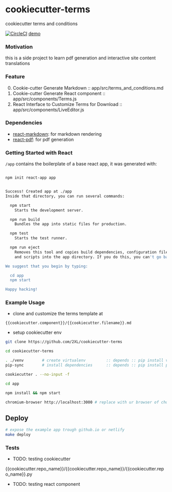 # cookiecutter-terms
cookiecutter terms and conditions

[![CircleCI](https://circleci.com/gh/2XL/cookiecutter-terms.svg?style=svg)](https://circleci.com/gh/2XL/cookiecutter-terms)
[demo](https://2xl.github.io/cookiecutter-terms/) 

### Motivation

this is a side project to learn pdf generation and interactive site content translations

### Feature 

 0. Cookie-cutter Generate Markdown :: app/src/terms_and_conditions.md    
 1. Cookie-cutter Generate React component :: app/src/components/Terms.js
 2. React Interface to Customize Terms for Download :: app/src/components/LiveEditor.js
  

### Dependencies


- [react-markdown](https://github.com/rexxars/react-markdown): for markdown rendering
- [react-pdf](https://github.com/diegomura/react-pdf): for pdf generation


### Getting Started with React


`/app` contains the boilerplate of a base react app, it was generated with:

```bash

npm init react-app app


Success! Created app at ./app
Inside that directory, you can run several commands:

  npm start
    Starts the development server.

  npm run build
    Bundles the app into static files for production.

  npm test
    Starts the test runner.

  npm run eject
    Removes this tool and copies build dependencies, configuration files
    and scripts into the app directory. If you do this, you can't go back!

We suggest that you begin by typing:

  cd app
  npm start

Happy hacking!

```

### Example Usage

- clone and customize the terms template at 

`{{cookiecutter.component}}/{{cookiecutter.filename}}.md`


- setup cookiecutter env

```bash
git clone https://github.com/2XL/cookiecutter-terms

cd cookiecutter-terms

. ./venv        # create virtualenv         :: depends :: pip install virtualenvwrapper 
pip-sync        # install dependencies      :: depends :: pip install pip-tools

cookiecutter . --no-input -f

cd app 

npm install && npm start 

chromium-browser http://localhost:3000 # replace with ur browser of choice

```

## Deploy

```bash
# expose the example app trough github.io or netlify        
make deploy
```


### Tests

- TODO: testing cookiecutter 

{{cookiecutter.repo_name}}/{{cookiecutter.repo_name}}/{{cookiecutter.repo_name}}.py

- TODO: testing react component
